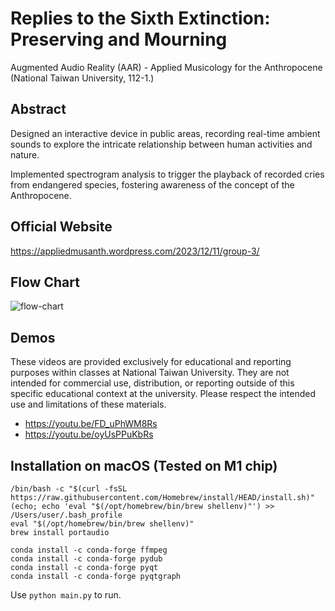 # Replies to the Sixth Extinction: Preserving and Mourning
Augmented Audio Reality (AAR) - Applied Musicology for the Anthropocene (National Taiwan University, 112-1.)

## Abstract
Designed an interactive device in public areas, recording real-time ambient sounds to explore the intricate relationship between human activities and nature.

Implemented spectrogram analysis to trigger the playback of recorded cries from endangered species, fostering awareness of the concept of the Anthropocene.

## Official Website
https://appliedmusanth.wordpress.com/2023/12/11/group-3/

## Flow Chart
![flow-chart](https://github.com/Zen-Tsai/Musicology/blob/main/flow-chart.jpg?raw=true)

## Demos
These videos are provided exclusively for educational and reporting purposes within classes at National Taiwan University. They are not intended for commercial use, distribution, or reporting outside of this specific educational context at the university. Please respect the intended use and limitations of these materials.

- https://youtu.be/FD_uPhWM8Rs
- https://youtu.be/oyUsPPuKbRs

## Installation on macOS (Tested on M1 chip)

```
/bin/bash -c "$(curl -fsSL https://raw.githubusercontent.com/Homebrew/install/HEAD/install.sh)"
(echo; echo 'eval "$(/opt/homebrew/bin/brew shellenv)"') >> /Users/user/.bash_profile
eval "$(/opt/homebrew/bin/brew shellenv)"
brew install portaudio

conda install -c conda-forge ffmpeg
conda install -c conda-forge pydub
conda install -c conda-forge pyqt
conda install -c conda-forge pyqtgraph
```

Use `python main.py` to run.
